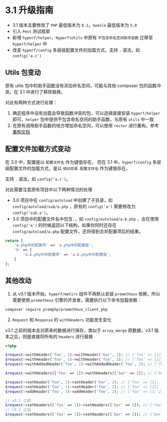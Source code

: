 # 3.1 升级指南

- 3.1 版本主要修改了 `PHP` 最低版本为 `8.1`，`Swoole` 最低版本为 `5.0`
- 引入 `Pest` 测试框架
- 新增 `hyperf/helper`，`Hyperf\Utils` 中原有 `不包含命名空间助手函数` 迁移至 `hyperf/helper` 中
- 改变 `hyperf/config` 多层级配置文件的加载方式，支持 `.` 语法，如 `config('a.c')`

## Utils 包变动

原有 utils 包中的助手函数没有添加命名空间，可能与其他 composer 包的函数冲突，在 3.1 中进行了移除替换。

对此有两种方式进行处理：

1. 确定程序中没有加载会导致函数冲突的包，可以选择直接安装 `hyperf/helper` 即可，`helper` 包中提供不包含命名空间的助手函数，与原有 `utils` 中一致
2. 在原有调用助手函数的地方增加命名空间，可以使用 `rector` 进行重构，参考[重构文档](https://github.com/orgs/hyperf/discussions/5635)

## 配置文件加载方式变动

在 3.0 中，配置是以 `配置文件名` 作为键值存在， 而在 3.1 中，`hyperf/config` 多层级配置文件的加载方式，是以 `相对目录.配置文件名` 作为键值存在。

支持 `.` 语法，如 `config('a.c')`。

对此需要注意原有项目中以下两种情况的处理

- 3.0 项目中在 `config/autoload` 中创建了子目录，如 `config/autoload/sub/a.php` ，原有的 `config('a')` 需要修改为 `config('sub.a')`。
- 3.0 项目中的配置文件名中包含`.`，如 `config/autoload/a.b.php` ，会在使用 `config('a')` 的时候返回以下结构，如果你同时还存在 `config/autoload/a.php` 配置文件，还将得到合并配置项后的结果。

```php
return [
    'a.php中的配置项' => 'a.php中的配置值',
    'b' => [
        'a.b.php中的配置项' => 'a.b.php中的配置值',
    ]
];
```

## 其他改动

1. 从 v3.1 版本开始，`hyperf/metirc` 组件不再默认安装 `prometheus` 依赖，所以需要使用 `prometheus` 引擎的开发者，需要执行以下命令加载依赖：

```bash
composer require promphp/prometheus_client_php
```

2. `Request` 和 `Response` 的 `withHeaders` 功能发生变化

v3.1 之前的版本会对原来的数据进行保存，类似于 `array_merge` 原数据，v3.1 版本之后，则是直接将所有的 `headers` 进行替换

```php
<?php

$request->withHeader('foo', 1)->withHeader('bar', 2); // ['foo' => [1], 'bar' => [2]]
$request->withHeader('foo', 1)->withHeader('foo', 2); // ['foo' => [2]]
$request->withAddedHeader('foo', 1)->withAddedHeader('foo', 2); // ['foo' => [1, 2]]

$request->withHeaders(['foo' => 1])->withHeaders(['bar' => 2]); // ['bar' => [2]]

$request->setHeader('foo', 1)->setHeader('bar', 2); // ['foo' => [1], 'bar' => [2]]
$request->setHeader('foo', 1)->setHeader('foo', 2); // ['foo' => [2]]
$request->addHeader('foo', 1)->addHeader('foo', 2); // ['foo' => [1, 2]]

// v3.1 之前
$request->setHeaders(['foo' => 1])->setHeaders(['bar' => 2]); // ['foo' => [1], 'bar' => [2]]
// v3.1 之后
$request->setHeaders(['foo' => 1])->setHeaders(['bar' => 2]); // ['bar' => [2]]
```

